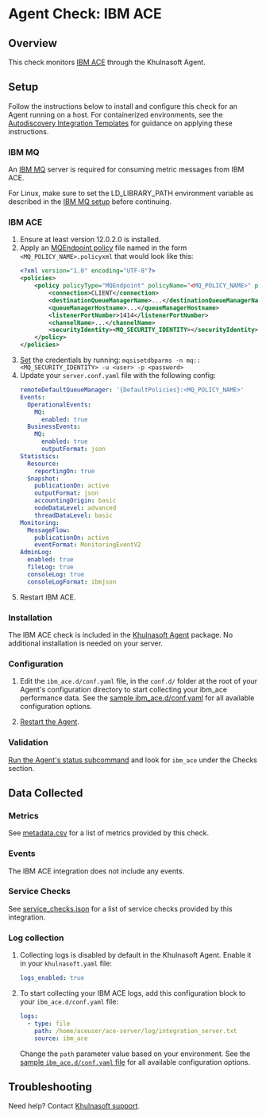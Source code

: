 # Agent Check: IBM ACE

## Overview

This check monitors [IBM ACE][1] through the Khulnasoft Agent.

## Setup

Follow the instructions below to install and configure this check for an Agent running on a host. For containerized environments, see the [Autodiscovery Integration Templates][3] for guidance on applying these instructions.

### IBM MQ

An [IBM MQ][10] server is required for consuming metric messages from IBM ACE.

<div class="alert alert-warning">
For Linux, make sure to set the LD_LIBRARY_PATH environment variable as described in the <a href="https://docs.khulnasoft.com/integrations/ibm_mq/">IBM MQ setup</a> before continuing.
</div>

### IBM ACE

1. Ensure at least version 12.0.2.0 is installed.
2. Apply an [MQEndpoint policy][11] file named in the form `<MQ_POLICY_NAME>.policyxml` that would look like this:
    ```xml
    <?xml version="1.0" encoding="UTF-8"?>
    <policies>
        <policy policyType="MQEndpoint" policyName="<MQ_POLICY_NAME>" policyTemplate="MQEndpoint">
            <connection>CLIENT</connection>
            <destinationQueueManagerName>...</destinationQueueManagerName>
            <queueManagerHostname>...</queueManagerHostname>
            <listenerPortNumber>1414</listenerPortNumber>
            <channelName>...</channelName>
            <securityIdentity><MQ_SECURITY_IDENTITY></securityIdentity>
        </policy>
    </policies>
    ```
3. [Set][12] the credentials by running: `mqsisetdbparms -n mq::<MQ_SECURITY_IDENTITY> -u <user> -p <password>`
4. Update your `server.conf.yaml` file with the following config:
    ```yaml
    remoteDefaultQueueManager: '{DefaultPolicies}:<MQ_POLICY_NAME>'
    Events:
      OperationalEvents:
        MQ:
          enabled: true
      BusinessEvents:
        MQ:
          enabled: true
          outputFormat: json
    Statistics:
      Resource:
        reportingOn: true
      Snapshot:
        publicationOn: active
        outputFormat: json
        accountingOrigin: basic
        nodeDataLevel: advanced
        threadDataLevel: basic
    Monitoring:
      MessageFlow:
        publicationOn: active
        eventFormat: MonitoringEventV2
    AdminLog:
      enabled: true
      fileLog: true
      consoleLog: true
      consoleLogFormat: ibmjson
    ```
5. Restart IBM ACE.

### Installation

The IBM ACE check is included in the [Khulnasoft Agent][2] package.
No additional installation is needed on your server.

### Configuration

1. Edit the `ibm_ace.d/conf.yaml` file, in the `conf.d/` folder at the root of your Agent's configuration directory to start collecting your ibm_ace performance data. See the [sample ibm_ace.d/conf.yaml][4] for all available configuration options.

2. [Restart the Agent][5].

### Validation

[Run the Agent's status subcommand][6] and look for `ibm_ace` under the Checks section.

## Data Collected

### Metrics

See [metadata.csv][7] for a list of metrics provided by this check.

### Events

The IBM ACE integration does not include any events.

### Service Checks

See [service_checks.json][8] for a list of service checks provided by this integration.

### Log collection

1. Collecting logs is disabled by default in the Khulnasoft Agent. Enable it in your `khulnasoft.yaml` file:

    ```yaml
    logs_enabled: true
    ```

2. To start collecting your IBM ACE logs, add this configuration block to your `ibm_ace.d/conf.yaml` file:

    ```yaml
    logs:
      - type: file
        path: /home/aceuser/ace-server/log/integration_server.txt
        source: ibm_ace
    ```

    Change the `path` parameter value based on your environment. See the [sample `ibm_ace.d/conf.yaml` file][4] for all available configuration options.

## Troubleshooting

Need help? Contact [Khulnasoft support][9].


[1]: https://www.ibm.com/docs/en/app-connect/12.0?topic=overview-app-connect-enterprise-introduction
[2]: https://app.khulnasoft.com/account/settings/agent/latest
[3]: https://docs.khulnasoft.com/agent/kubernetes/integrations/
[4]: https://github.com/KhulnaSoft/integrations-core/blob/master/ibm_ace/khulnasoft_checks/ibm_ace/data/conf.yaml.example
[5]: https://docs.khulnasoft.com/agent/guide/agent-commands/#start-stop-and-restart-the-agent
[6]: https://docs.khulnasoft.com/agent/guide/agent-commands/#agent-status-and-information
[7]: https://github.com/KhulnaSoft/integrations-core/blob/master/ibm_ace/metadata.csv
[8]: https://github.com/KhulnaSoft/integrations-core/blob/master/ibm_ace/assets/service_checks.json
[9]: https://docs.khulnasoft.com/help/
[10]: https://www.ibm.com/products/mq
[11]: https://www.ibm.com/docs/en/app-connect/12.0?topic=properties-mqendpoint-policy
[12]: https://www.ibm.com/docs/en/app-connect/12.0?topic=mq-connecting-secured-queue-manager
